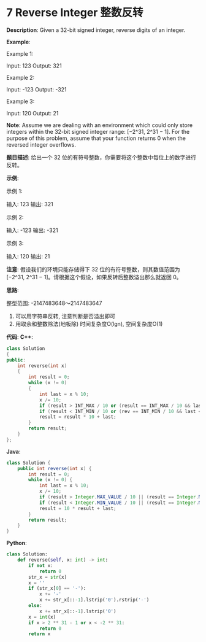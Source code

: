 # 7 Reverse Integer 整数反转

__Description__:
Given a 32-bit signed integer, reverse digits of an integer.

__Example__:

Example 1:

Input: 123
Output: 321

Example 2:

Input: -123
Output: -321

Example 3:

Input: 120
Output: 21

__Note__:
Assume we are dealing with an environment which could only store integers within the 32-bit signed integer range: [−2^31,  2^31 − 1]. For the purpose of this problem, assume that your function returns 0 when the reversed integer overflows.

__题目描述__:
给出一个 32 位的有符号整数，你需要将这个整数中每位上的数字进行反转。

__示例__:

示例 1:

输入: 123
输出: 321

示例 2:

输入: -123
输出: -321

示例 3:

输入: 120
输出: 21

__注意__:
假设我们的环境只能存储得下 32 位的有符号整数，则其数值范围为 [−2^31,  2^31 − 1]。请根据这个假设，如果反转后整数溢出那么就返回 0。

__思路__:

整型范围: -2147483648～2147483647

1. 可以用字符串反转, 注意判断是否溢出即可
2. 用取余和整数除法(地板除)
时间复杂度O(lgn), 空间复杂度O(1)

__代码__:
__C++__:

```C++
class Solution 
{
public:
    int reverse(int x) 
    {
        int result = 0;
        while (x != 0) 
        {
            int last = x % 10;
            x /= 10;
            if (result > INT_MAX / 10 or (result == INT_MAX / 10 && last > 7)) return 0;
            if (result < INT_MIN / 10 or (rev == INT_MIN / 10 && last < -8)) return 0;
            result = result * 10 + last;
        }
        return result;
    }
};
```

__Java__:

```Java
class Solution {
    public int reverse(int x) {
        int result = 0;
        while (x != 0) {
            int last = x % 10;
            x /= 10;
            if (result > Integer.MAX_VALUE / 10 || (result == Integer.MAX_VALUE / 10 && last > 7)) return 0;
            if (result < Integer.MIN_VALUE / 10 || (result == Integer.MIN_VALUE / 10 && last == -9)) return 0;
            result = 10 * result + last;
        }
        return result;
    }
}
```

__Python__:

```Python
class Solution:
    def reverse(self, x: int) -> int:
        if not x:
            return 0
        str_x = str(x)
        x = ''
        if (str_x[0] == '-'):
            x += '-'
            x += str_x[::-1].lstrip('0').rstrip('-')
        else:
            x += str_x[::-1].lstrip('0')
        x = int(x)
        if x > 2 ** 31 - 1 or x < -2 ** 31:
            return 0
        return x
```
